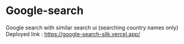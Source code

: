 # Google-search
Google search with similar search ui (searching country names only)
Deployed link : https://google-search-silk.vercel.app/
